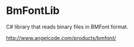 # BmFontLib
C# library that reads binary files in BMFont format.

http://www.angelcode.com/products/bmfont/
